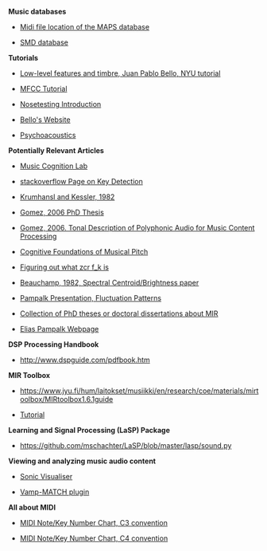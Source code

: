 **Music databases**

  - [Midi file location of the MAPS database](http://www.piano-midi.de/)

  - [SMD database](http://resources.mpi-inf.mpg.de/SMD/SMD_MIDI-Audio-Piano-Music.html)

**Tutorials**

  - [Low-level features and timbre, Juan Pablo Bello, NYU tutorial](www.nyu.edu/classes/bello/MIR_files/timbre.pdf)

  - [MFCC Tutorial](http://practicalcryptography.com/miscellaneous/machine-learning/guide-mel-frequency-cepstral-coefficients-mfccs/)

  - [Nosetesting Introduction](http://pythontesting.net/framework/nose/nose-introduction/)

  - [Bello's Website](https://files.nyu.edu/jb2843/public/Home.html)

  - [Psychoacoustics](http://acousticslab.org/psychoacoustics/PMFiles/Module06.htm)

**Potentially Relevant Articles**

- [Music Cognition Lab](http://music.psych.cornell.edu/pubs.html)

- [stackoverflow Page on Key Detection](http://stackoverflow.com/questions/3141927/algorithms-for-determining-the-key-of-an-audio-sample)

- [Krumhansl and Kessler, 1982](http://music.psych.cornell.edu/articles/tonality/1982K&KesslerPsychRevfromJournal.pdf)

- [Gomez, 2006 PhD Thesis](http://mtg.upf.edu/files/publications/emilia-PhD-2006.pdf)

- [Gomez, 2006. Tonal Description of Polyphonic Audio for Music Content Processing](http://pubsonline.informs.org/doi/pdf/10.1287/ijoc.1040.0126)

- [Cognitive Foundations of Musical Pitch](http://www.oxfordscholarship.com/view/10.1093/acprof:oso/9780195148367.001.0001/acprof-9780195148367)

- [Figuring out what zcr f_k is](https://ccrma.stanford.edu/~unjung/AIR/areaExam.pdf)

- [Beauchamp, 1982, Spectral Centroid/Brightness paper](http://ems.music.uiuc.edu/beaucham/papers/JAES.06.82.pdf)

- [Pampalk Presentation, Fluctuation Patterns](http://www.ofai.at/~elias.pampalk/publications/pampalk06thesis.pdf)

- [Collection of PhD theses or doctoral dissertations about MIR](http://www.pampalk.at/mir-phds/)

- [Elias Pampalk Webpage](http://www.pampalk.at/)

**DSP Processing Handbook**

  - http://www.dspguide.com/pdfbook.htm

**MIR Toolbox**

  - https://www.jyu.fi/hum/laitokset/musiikki/en/research/coe/materials/mirtoolbox/MIRtoolbox1.6.1guide


- [Tutorial](https://www.youtube.com/watch?v=q2odL0HHiF8)

**Learning and Signal Processing (LaSP) Package**
  
  - https://github.com/mschachter/LaSP/blob/master/lasp/sound.py

**Viewing and analyzing music audio content**
  
  - [Sonic Visualiser](http://www.sonicvisualiser.org/)
 
  - [Vamp-MATCH plugin](https://code.soundsoftware.ac.uk/projects/match-vamp)

**All about MIDI**

 - [MIDI Note/Key Number Chart, C3 convention](http://computermusicresource.com/midikeys.html)

 - [MIDI Note/Key Number Chart, C4 convention](http://newt.phys.unsw.edu.au/jw/notes.html)
